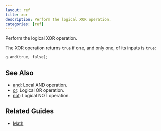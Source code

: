 ```yaml
---
layout: ref
title: xor
description: Perform the logical XOR operation.
categories: [ref]
---
```

Perform the logical XOR operation.

The XOR operation returns `true` if one, and only one, of its inputs is `true`:

    g.and(true, false);

## See Also
- [and](/ref/and.html): Local AND operation.
- [or](/ref/or.html): Logical OR operation.
- [not](/ref/not.html): Logical NOT operation.

## Related Guides
- [Math](/guide/math.html)

